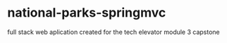 # national-parks-springmvc
full stack web aplication created for the tech elevator module 3 capstone
